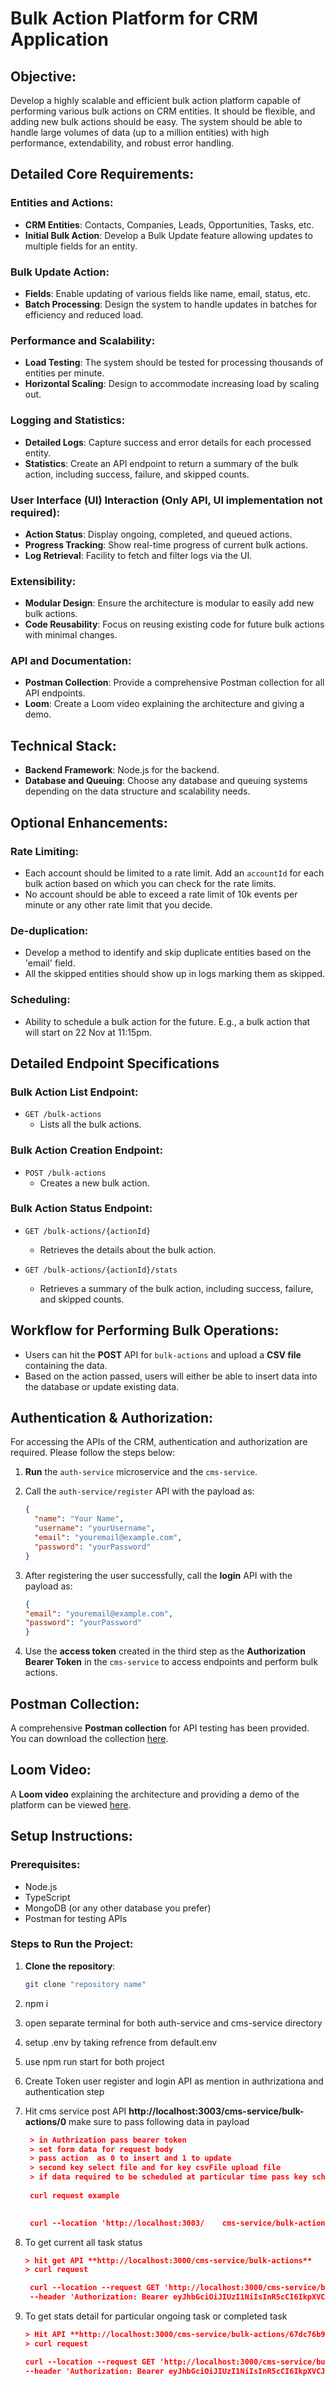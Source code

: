 # Bulk Action Platform for CRM Application

## Objective:

Develop a highly scalable and efficient bulk action platform capable of performing various bulk actions on CRM entities. It should be flexible, and adding new bulk actions should be easy. The system should be able to handle large volumes of data (up to a million entities) with high performance, extendability, and robust error handling.

## Detailed Core Requirements:

### Entities and Actions:
- **CRM Entities**: Contacts, Companies, Leads, Opportunities, Tasks, etc.
- **Initial Bulk Action**: Develop a Bulk Update feature allowing updates to multiple fields for an entity.

### Bulk Update Action:
- **Fields**: Enable updating of various fields like name, email, status, etc.
- **Batch Processing**: Design the system to handle updates in batches for efficiency and reduced load.

### Performance and Scalability:
- **Load Testing**: The system should be tested for processing thousands of entities per minute.
- **Horizontal Scaling**: Design to accommodate increasing load by scaling out.

### Logging and Statistics:
- **Detailed Logs**: Capture success and error details for each processed entity.
- **Statistics**: Create an API endpoint to return a summary of the bulk action, including success, failure, and skipped counts.

### User Interface (UI) Interaction (Only API, UI implementation not required):
- **Action Status**: Display ongoing, completed, and queued actions.
- **Progress Tracking**: Show real-time progress of current bulk actions.
- **Log Retrieval**: Facility to fetch and filter logs via the UI.

### Extensibility:
- **Modular Design**: Ensure the architecture is modular to easily add new bulk actions.
- **Code Reusability**: Focus on reusing existing code for future bulk actions with minimal changes.

### API and Documentation:
- **Postman Collection**: Provide a comprehensive Postman collection for all API endpoints.
- **Loom**: Create a Loom video explaining the architecture and giving a demo.

## Technical Stack:
- **Backend Framework**: Node.js for the backend.
- **Database and Queuing**: Choose any database and queuing systems depending on the data structure and scalability needs.

## Optional Enhancements:
### Rate Limiting:
- Each account should be limited to a rate limit. Add an `accountId` for each bulk action based on which you can check for the rate limits.
- No account should be able to exceed a rate limit of 10k events per minute or any other rate limit that you decide.

### De-duplication:
- Develop a method to identify and skip duplicate entities based on the 'email' field.
- All the skipped entities should show up in logs marking them as skipped.

### Scheduling:
- Ability to schedule a bulk action for the future. E.g., a bulk action that will start on 22 Nov at 11:15pm.

## Detailed Endpoint Specifications

### Bulk Action List Endpoint:
- `GET /bulk-actions`
  - Lists all the bulk actions.

### Bulk Action Creation Endpoint:
- `POST /bulk-actions`
  - Creates a new bulk action.

### Bulk Action Status Endpoint:
- `GET /bulk-actions/{actionId}`
  - Retrieves the details about the bulk action.
  
- `GET /bulk-actions/{actionId}/stats`
  - Retrieves a summary of the bulk action, including success, failure, and skipped counts.

## Workflow for Performing Bulk Operations:
- Users can hit the **POST** API for `bulk-actions` and upload a **CSV file** containing the data.
- Based on the action passed, users will either be able to insert data into the database or update existing data.

## Authentication & Authorization:
For accessing the APIs of the CRM, authentication and authorization are required. Please follow the steps below:

1. **Run** the `auth-service` microservice and the `cms-service`.
2. Call the `auth-service/register` API with the payload as:
   ```json
   {
     "name": "Your Name",
     "username": "yourUsername",
     "email": "youremail@example.com",
     "password": "yourPassword"
   }
3. After registering the user successfully, call the **login** API with the payload as:

    ```json
    {
    "email": "youremail@example.com",
    "password": "yourPassword"
    }

4. Use the **access token** created in the third step as the **Authorization Bearer Token** in the `cms-service` to access endpoints and perform bulk actions.

## Postman Collection:
A comprehensive **Postman collection** for API testing has been provided. You can download the collection [here](path_to_postman_collection_file).

## Loom Video:
A **Loom video** explaining the architecture and providing a demo of the platform can be viewed [here](loom_video_link).

## Setup Instructions:

### Prerequisites:
- Node.js
- TypeScript
- MongoDB (or any other database you prefer)
- Postman for testing APIs

### Steps to Run the Project:

1. **Clone the repository**:

   ```bash
   git clone "repository name"
2. npm i

3. open separate terminal for both auth-service and cms-service directory

4. setup .env by taking refrence from default.env
5. use npm run start for both project
6. Create Token user register and login API as mention in authrizationa and authentication step
7. Hit cms service post API **http://localhost:3003/cms-service/bulk-actions/0**
   make sure to pass following data in payload
   ```json
    > in Authrization pass bearer token
    > set form data for request body
    > pass action  as 0 to insert and 1 to update
    > second key select file and for key csvFile upload file
    > if data required to be scheduled at particular time pass key scheduleTime and value as time string
    
    curl request example

    
    curl --location 'http://localhost:3003/    cms-service/bulk-actions/0' \--header 'Authorization: Bearer     eyJhbGciOiJIUzI1NiIsInR5cCI6IkpXVCJ9.    eyJpZCI6IjY3ZGRiMTEyNWEwOTEzNWUyZjI5NjR    iYyIsImlhdCI6MTc0MjYzMDc2NCwiZXhwIjoxNz    QyNjMyNTY0LCJpc3MiOiJidWxrX0FjdGlvbl9jc    m1fYXBwIn0.    C9OF0pVAK6yWvgeU32a5tuTD_Ts4mkz-F0Po94M    mol0' \--form 'csvFile=@"/C:/Users/sumit/    Downloads/Untitled spreadsheet -     Sheet1 (2).csv"' \--form 'scheduleTime="Sat Mar 22 2025     08:52:17 GMT+0530 (India Standard Time)    "' \--form 'action="0"'

8. To get current all task status
   ```json
   > hit get API **http://localhost:3000/cms-service/bulk-actions**
   > curl request

    curl --location --request GET 'http://localhost:3000/cms-service/bulk-actions' \
    --header 'Authorization: Bearer eyJhbGciOiJIUzI1NiIsInR5cCI6IkpXVCJ9.eyJpZCI6IjY2MmQ0ZTM0ZjAxYjkwMDljZmZlNWY4NyIsImlhdCI6MTczOTg4MTMzMSwiZXhwIjoxNzQxMTc3MzMxLCJpc3MiOiJrYXJtYWxlYWd1ZSJ9.JRUYZiCnNiY0w_N9odF3icRHl59-sGxRQdeBOIz2VVg' \

9. To get stats detail for particular ongoing task or completed task
   
    ```json
    > Hit API **http://localhost:3000/cms-service/bulk-actions/67dc76b9ee9444b910b69d00/stat**
    > curl request

    curl --location --request GET 'http://localhost:3000/cms-service/bulk-actions/67dc76b9ee9444b910b69d00/stat' \
    --header 'Authorization: Bearer eyJhbGciOiJIUzI1NiIsInR5cCI6IkpXVCJ9.eyJpZCI6IjY2MmQ0ZTM0ZjAxYjkwMDljZmZlNWY4NyIsImlhdCI6MTczOTg4MTMzMSwiZXhwIjoxNzQxMTc3MzMxLCJpc3MiOiJrYXJtYWxlYWd1ZSJ9.JRUYZiCnNiY0w_N9odF3icRHl59-sGxRQdeBOIz2VVg' \



